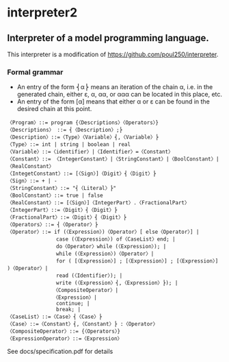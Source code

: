 # interpreter2
## Interpreter of a model programming language.
This interpreter is a modification of https://github.com/poul250/interpreter.

### Formal grammar
* An entry of the form ⎨α⎬ means an iteration of the chain α, i.e. in the generated chain, either ε, α, αα, or ααα can be located in this place, etc.
* An entry of the form [α] means that either α or ε can be found in the desired chain at this point.
```
〈Program〉::= program {〈Descriptions〉〈Operators〉}
〈Descriptions〉 ::= ⎨〈Description〉;⎬
〈Description〉::=〈Type〉〈Variable〉⎨,〈Variable〉⎬
〈Type〉::= int | string | boolean | real
〈Variable〉::=〈identifier〉|〈Identifier〉=〈Constant〉
〈Constant〉::= 〈IntegerConstant〉|〈StringConstant〉|〈BoolConstant〉|〈RealConstant〉
〈IntegetConstant〉::= [〈Sign〉]〈Digit〉⎨〈Digit〉⎬
〈Sign〉::= + | -
〈StringConstant〉::= "⎨〈Literal〉⎬"
〈BoolConstant〉::= true | false
〈RealConstant〉::= [〈Sign〉]〈IntegerPart〉.〈FractionalPart〉
〈IntegerPart〉::=〈Digit〉⎨〈Digit〉⎬
〈FractionalPart〉::=〈Digit〉⎨〈Digit〉⎬
〈Operators〉::= ⎨〈Operator〉⎬
〈Operator〉::= if (〈Expression〉)〈Operator〉[ else〈Operator〉] |
                case (〈Expression〉) of〈CaseList〉end; |
                do〈Operator〉while (〈Expression〉); |
                while (〈Expression〉)〈Operator〉|
                for ( [〈Expression〉] ; [〈Expression〉] ; [〈Expression〉] )〈Operator〉|
                read (〈Identifier〉); |
                write (〈Expression〉⎨,〈Expression〉⎬); |
               〈CompositeOperator〉|
               〈Expression〉|
                continue; |
                break; |
〈CaseList〉::=〈Case〉⎨〈Case〉⎬
〈Case〉::=〈Constant〉⎨,〈Constant〉⎬ :〈Operator〉
〈CompositeOperator〉::= {〈Operators〉}
〈ExpressionOperator〉::=〈Expression〉

```

See docs/specification.pdf for details
